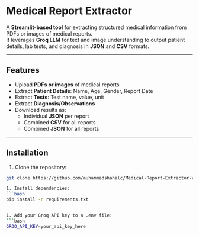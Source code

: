 # Medical Report Extractor

A **Streamlit-based tool** for extracting structured medical information from PDFs or images of medical reports.  
It leverages **Groq LLM** for text and image understanding to output patient details, lab tests, and diagnosis in **JSON** and **CSV** formats.

---

## Features
- Upload **PDFs or images** of medical reports
- Extract **Patient Details**: Name, Age, Gender, Report Date
- Extract **Tests**: Test name, value, unit
- Extract **Diagnosis/Observations**
- Download results as:
  - Individual **JSON** per report
  - Combined **CSV** for all reports
  - Combined **JSON** for all reports

---

## Installation
1. Clone the repository:
```bash
git clone https://github.com/muhammadshahalc/Medical-Report-Extractor-V2

1. Install dependencies:
```bash
pip install -r requirements.txt


1. Add your Groq API key to a .env file:
```bash
GROQ_API_KEY=your_api_key_here

